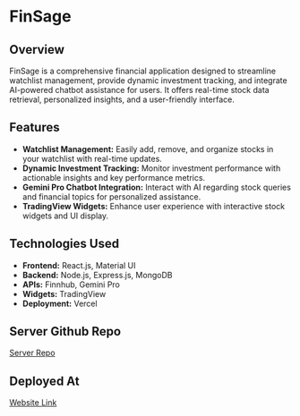 # FinSage

## Overview
FinSage is a comprehensive financial application designed to streamline watchlist management, provide dynamic investment tracking, and integrate AI-powered chatbot assistance for users. It offers real-time stock data retrieval, personalized insights, and a user-friendly interface.

## Features
- **Watchlist Management:** Easily add, remove, and organize stocks in your watchlist with real-time updates.
- **Dynamic Investment Tracking:** Monitor investment performance with actionable insights and key performance metrics.
- **Gemini Pro Chatbot Integration:** Interact with AI regarding stock queries and financial topics for personalized assistance.
- **TradingView Widgets:** Enhance user experience with interactive stock widgets and UI display.

## Technologies Used
- **Frontend:** React.js, Material UI
- **Backend:** Node.js, Express.js, MongoDB
- **APIs:** Finnhub, Gemini Pro
- **Widgets:** TradingView
- **Deployment:** Vercel

## Server Github Repo 
[Server Repo](https://github.com/Kalyani02072003/finsage-server)
## Deployed At 
[Website Link](https://finsage.vercel.app/)

